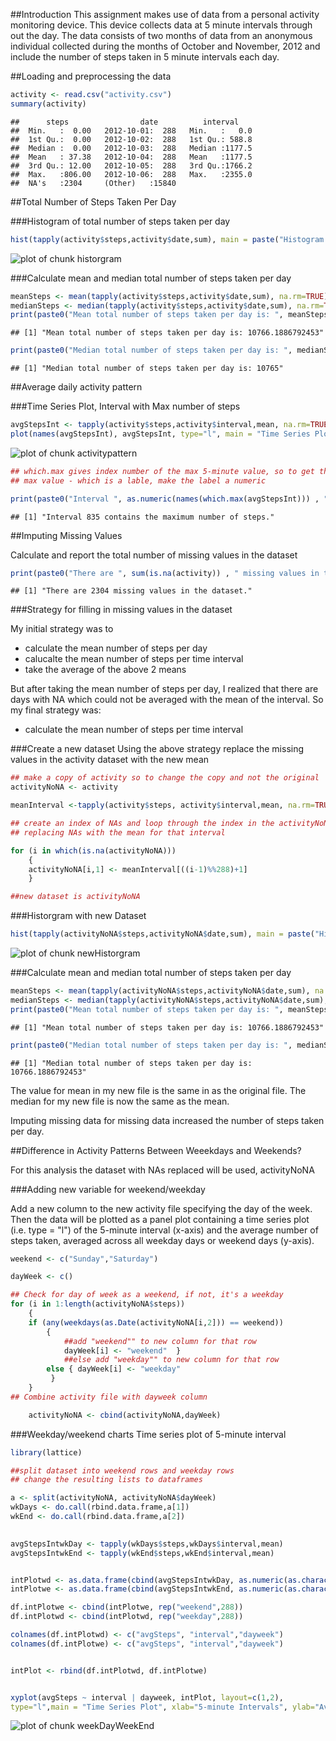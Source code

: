 ##Introduction
This assignment makes use of data from a personal activity monitoring device. This device collects data at 5 minute intervals through out the day. The data consists of two months of data from an anonymous individual collected during the months of October and November, 2012 and include the number of steps taken in 5 minute intervals each day.




##Loading and preprocessing the data

```r
activity <- read.csv("activity.csv")
summary(activity)
```

```
##      steps                date          interval     
##  Min.   :  0.00   2012-10-01:  288   Min.   :   0.0  
##  1st Qu.:  0.00   2012-10-02:  288   1st Qu.: 588.8  
##  Median :  0.00   2012-10-03:  288   Median :1177.5  
##  Mean   : 37.38   2012-10-04:  288   Mean   :1177.5  
##  3rd Qu.: 12.00   2012-10-05:  288   3rd Qu.:1766.2  
##  Max.   :806.00   2012-10-06:  288   Max.   :2355.0  
##  NA's   :2304     (Other)   :15840
```

##Total Number of Steps Taken Per Day

###Histogram of total number of steps taken per day

```r
hist(tapply(activity$steps,activity$date,sum), main = paste("Histogram of Total Number of Steps Taken per Day"), xlab="Sum of Steps")
```

![plot of chunk historgram](figure/historgram-1.png)


###Calculate mean and median total number of steps taken per day

```r
meanSteps <- mean(tapply(activity$steps,activity$date,sum), na.rm=TRUE)
medianSteps <- median(tapply(activity$steps,activity$date,sum), na.rm=TRUE)
print(paste0("Mean total number of steps taken per day is: ", meanSteps), digits = 2)
```

```
## [1] "Mean total number of steps taken per day is: 10766.1886792453"
```

```r
print(paste0("Median total number of steps taken per day is: ", medianSteps))
```

```
## [1] "Median total number of steps taken per day is: 10765"
```

##Average daily activity pattern

###Time Series Plot, Interval with Max number of steps

```r
avgStepsInt <- tapply(activity$steps,activity$interval,mean, na.rm=TRUE)
plot(names(avgStepsInt), avgStepsInt, type="l", main = "Time Series Plot", xlab="5-minute Intervals", ylab="Avg Steps")
```

![plot of chunk activitypattern](figure/activitypattern-1.png)

```r
## which.max gives index number of the max 5-minute value, so to get the
## max value - which is a lable, make the label a numeric

print(paste0("Interval ", as.numeric(names(which.max(avgStepsInt))) , " contains the maximum number of steps."))
```

```
## [1] "Interval 835 contains the maximum number of steps."
```

##Imputing Missing Values

Calculate and report the total number of missing values in the dataset


```r
print(paste0("There are ", sum(is.na(activity)) , " missing values in the dataset."))
```

```
## [1] "There are 2304 missing values in the dataset."
```

###Strategy for filling in missing values in the dataset

My initial strategy was to 

* calculate the mean number of steps per day
* calucalte the mean number of steps per time interval
* take the average of the above 2 means

But after taking the mean number of steps per day, I realized that there are days with NA which could not be averaged with the mean of the interval. So my final strategy was:

* calculate the mean number of steps per time interval

###Create a new dataset
Using the above strategy replace the missing values in the activity dataset with the new mean


```r
## make a copy of activity so to change the copy and not the original
activityNoNA <- activity

meanInterval <-tapply(activity$steps, activity$interval,mean, na.rm=TRUE)

## create an index of NAs and loop through the index in the activityNoNA file
## replacing NAs with the mean for that interval

for (i in which(is.na(activityNoNA)))
    {
    activityNoNA[i,1] <- meanInterval[((i-1)%%288)+1]
    }

##new dataset is activityNoNA
```

###Historgram with new Dataset

```r
hist(tapply(activityNoNA$steps,activityNoNA$date,sum), main = paste("Histogram of Total Number of Steps Taken per Day"), xlab="Sum of Steps")
```

![plot of chunk newHistorgram](figure/newHistorgram-1.png)


###Calculate mean and median total number of steps taken per day

```r
meanSteps <- mean(tapply(activityNoNA$steps,activityNoNA$date,sum), na.rm=TRUE)
medianSteps <- median(tapply(activityNoNA$steps,activityNoNA$date,sum), na.rm=TRUE)
print(paste0("Mean total number of steps taken per day is: ", meanSteps), digits = 2)
```

```
## [1] "Mean total number of steps taken per day is: 10766.1886792453"
```

```r
print(paste0("Median total number of steps taken per day is: ", medianSteps))
```

```
## [1] "Median total number of steps taken per day is: 10766.1886792453"
```

The value for mean in my new file is the same in as the original file. The median for my new file is now the same as the mean. 

Imputing missing data for missing data increased the number of steps taken per day. 

##Difference in Activity Patterns Between Weeekdays and Weekends?

For this analysis the dataset with NAs replaced will be used, activityNoNA

###Adding new variable for weekend/weekday

Add a new column to the new activity file specifying the day of the week.
Then the data will be plotted as a panel plot containing a time series plot (i.e. type = "l") of the 5-minute interval (x-axis) and the average number of steps taken, averaged across all weekday days or weekend days (y-axis).



```r
weekend <- c("Sunday","Saturday")

dayWeek <- c()

## Check for day of week as a weekend, if not, it's a weekday
for (i in 1:length(activityNoNA$steps))
    {
    if (any(weekdays(as.Date(activityNoNA[i,2])) == weekend)) 
        {
            ##add "weekend"" to new column for that row
            dayWeek[i] <- "weekend"  }
            ##else add "weekday"" to new column for that row
        else { dayWeek[i] <- "weekday"
         }
    }
## Combine activity file with dayweek column

    activityNoNA <- cbind(activityNoNA,dayWeek)
```

###Weekday/weekend charts
Time series plot of 5-minute interval


```r
library(lattice)

##split dataset into weekend rows and weekday rows
## change the resulting lists to dataframes

a <- split(activityNoNA, activityNoNA$dayWeek)
wkDays <- do.call(rbind.data.frame,a[1])
wkEnd <- do.call(rbind.data.frame,a[2])

    
avgStepsIntwkDay <- tapply(wkDays$steps,wkDays$interval,mean)
avgStepsIntwkEnd <- tapply(wkEnd$steps,wkEnd$interval,mean)


intPlotwd <- as.data.frame(cbind(avgStepsIntwkDay, as.numeric(as.character((names(avgStepsInt))))))
intPlotwe <- as.data.frame(cbind(avgStepsIntwkEnd, as.numeric(as.character((names(avgStepsInt))))))

df.intPlotwe <- cbind(intPlotwe, rep("weekend",288))
df.intPlotwd <- cbind(intPlotwd, rep("weekday",288))

colnames(df.intPlotwd) <- c("avgSteps", "interval","dayweek")
colnames(df.intPlotwe) <- c("avgSteps", "interval","dayweek")


intPlot <- rbind(df.intPlotwd, df.intPlotwe)


xyplot(avgSteps ~ interval | dayweek, intPlot, layout=c(1,2),
type="l",main = "Time Series Plot", xlab="5-minute Intervals", ylab="Avg Steps")
```

![plot of chunk weekDayWeekEnd](figure/weekDayWeekEnd-1.png)
